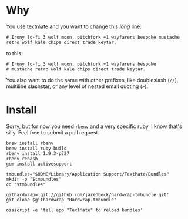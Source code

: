 Why
===

You use textmate and you want to change this *long* line:

    # Irony lo-fi 3 wolf moon, pitchfork +1 wayfarers bespoke mustache retro wolf kale chips direct trade keytar.

to this:

    # Irony lo-fi 3 wolf moon, pitchfork +1 wayfarers bespoke
    # mustache retro wolf kale chips direct trade keytar.

You also want to do the same with other prefixes, like
doubleslash (`//`), multiline slashstar, or any level of nested
email quoting (`>`).

Install
=======

Sorry, but for now you need `rbenv` and a very specific ruby.
I know that's silly.  Feel free to submit a pull request.

    brew install rbenv
    brew install ruby-build
    rbenv install 1.9.3-p327
    rbenv rehash
    gem install activesupport

    tmbundles="$HOME/Library/Application Support/TextMate/Bundles"
    mkdir -p "$tmbundles"
    cd "$tmbundles"

    githardwrap='git://github.com/jaredbeck/hardwrap-tmbundle.git'
    git clone $githardwrap "Hardwrap.tmbundle"

    osascript -e 'tell app "TextMate" to reload bundles'
